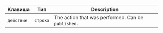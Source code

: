| Клавиша    | Тип      | Description                                        |
| ---------- | -------- | -------------------------------------------------- |
| `действие` | `строка` | The action that was performed. Can be `published`. |